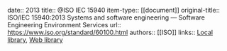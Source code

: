 date:: 2013
title:: @ISO IEC 15940
item-type:: [[document]]
original-title:: ISO/IEC 15940:2013 Systems and software engineering — Software Engineering Environment Services
url:: https://www.iso.org/standard/60100.html
authors:: [[ISO]]
links:: [Local library](zotero://select/library/items/X7TZPQ39), [Web library](https://www.zotero.org/users/6520516/items/X7TZPQ39)
